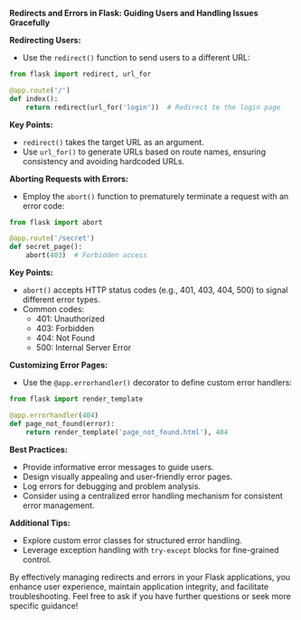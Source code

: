  **Redirects and Errors in Flask: Guiding Users and Handling Issues Gracefully**

**Redirecting Users:**

- Use the `redirect()` function to send users to a different URL:

```python
from flask import redirect, url_for

@app.route('/')
def index():
    return redirect(url_for('login'))  # Redirect to the login page
```

**Key Points:**

- `redirect()` takes the target URL as an argument.
- Use `url_for()` to generate URLs based on route names, ensuring consistency and avoiding hardcoded URLs.

**Aborting Requests with Errors:**

- Employ the `abort()` function to prematurely terminate a request with an error code:

```python
from flask import abort

@app.route('/secret')
def secret_page():
    abort(403)  # Forbidden access
```

**Key Points:**

- `abort()` accepts HTTP status codes (e.g., 401, 403, 404, 500) to signal different error types.
- Common codes:
    - 401: Unauthorized
    - 403: Forbidden
    - 404: Not Found
    - 500: Internal Server Error

**Customizing Error Pages:**

- Use the `@app.errorhandler()` decorator to define custom error handlers:

```python
from flask import render_template

@app.errorhandler(404)
def page_not_found(error):
    return render_template('page_not_found.html'), 404
```

**Best Practices:**

- Provide informative error messages to guide users.
- Design visually appealing and user-friendly error pages.
- Log errors for debugging and problem analysis.
- Consider using a centralized error handling mechanism for consistent error management.

**Additional Tips:**

- Explore custom error classes for structured error handling.
- Leverage exception handling with `try-except` blocks for fine-grained control.

By effectively managing redirects and errors in your Flask applications, you enhance user experience, maintain application integrity, and facilitate troubleshooting. Feel free to ask if you have further questions or seek more specific guidance!
